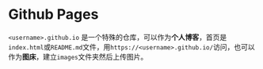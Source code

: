 # Github Pages

`<username>.github.io` 是一个特殊的仓库，可以作为**个人博客**，首页是`index.html`或`README.md`文件，用`https://<username>.github.io/`访问，也可以作为**图床**，建立`images`文件夹然后上传图片。
